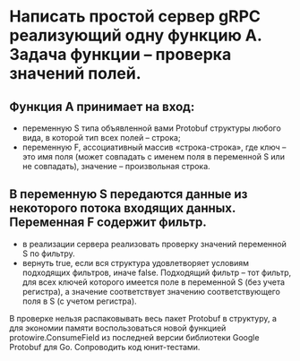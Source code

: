  # Написать простой сервер gRPC реализующий одну функцию A. Задача функции – проверка значений полей.  
 ## Функция A принимает на вход: 
 - переменную S типа объявленной вами Protobuf структуры любого вида, в которой тип всех полей – строка; 
 - переменную F, ассоциативный массив «строка-строка», где ключ – это имя поля (может совпадать с именем поля в переменной S или не совпадать), значение – произвольная строка. 
 
 ## В переменную S передаются данные из некоторого потока входящих данных. Переменная F содержит фильтр. 
 - в реализации сервера реализовать проверку значений переменной S по фильтру. 
 - вернуть true, если вся структура удовлетворяет условиям подходящих фильтров, иначе false. Подходящий фильтр – тот фильтр, для всех ключей которого имеется поле в переменной S (без учета регистра), а значение соответствует значению соответствующего поля в S (с учетом регистра). 
 
 В проверке нельзя распаковывать весь пакет Protobuf в структуру, а для экономии памяти воспользоваться новой функцией protowire.ConsumeField из последней версии библиотеки Google Protobuf для Go. 
 Сопроводить код юнит-тестами.
